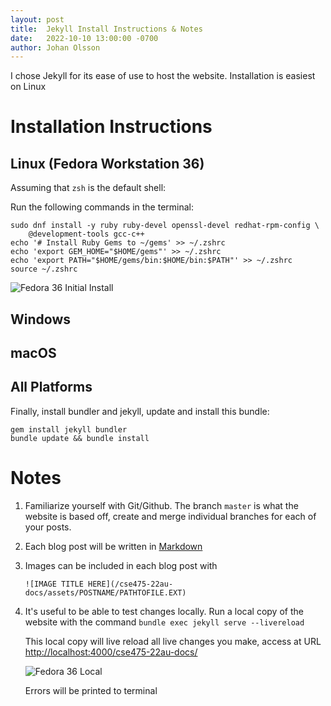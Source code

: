 ```yaml
---
layout:	post
title:	Jekyll Install Instructions & Notes
date: 	2022-10-10 13:00:00 -0700
author: Johan Olsson
---
```


I chose Jekyll for its ease of use to host the website. Installation is easiest on Linux

# Installation Instructions
## Linux (Fedora Workstation 36)
Assuming that `zsh` is the default shell:

Run the following commands in the terminal:
```
sudo dnf install -y ruby ruby-devel openssl-devel redhat-rpm-config \
	@development-tools gcc-c++
echo '# Install Ruby Gems to ~/gems' >> ~/.zshrc
echo 'export GEM_HOME="$HOME/gems"' >> ~/.zshrc
echo 'export PATH="$HOME/gems/bin:$HOME/bin:$PATH"' >> ~/.zshrc
source ~/.zshrc
```

![Fedora 36 Initial Install](/cse475-22au-docs/assets/jekyll-install/fedora-init-install.png)
## Windows


## macOS

## All Platforms
Finally, install bundler and jekyll, update and install this bundle:

```
gem install jekyll bundler
bundle update && bundle install
```

# Notes
1. Familiarize yourself with Git/Github. The branch `master` is what the website is based off,
	create and merge individual branches for each of your posts.
1. Each blog post will be written in [Markdown](https://www.markdownguide.org/basic-syntax/)
1. Images can be included in each blog post with

	`![IMAGE TITLE HERE](/cse475-22au-docs/assets/POSTNAME/PATHTOFILE.EXT)`
1. It's useful to be able to test changes locally. Run a local copy of the website with the command
	`bundle exec jekyll serve --livereload`

	This local copy will live reload all live changes you make, access at URL 
	[http://localhost:4000/cse475-22au-docs/](http://localhost:4000/cse475-22au-docs/)

	![Fedora 36 Local](/cse475-22au-docs/assets/jekyll-install/fedora-local.png)

	Errors will be printed to terminal
